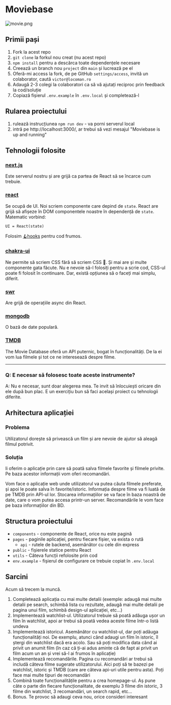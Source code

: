 # Moviebase

![movie.png](./docs/movie.png)

## Primii pași

1. Fork la acest repo
2. `git clone` la forkul nou creat (nu acest repo)
3. `npm install` pentru a descărca toate dependențele necesare
4. Creează un branch nou `project` din `main` și lucrează pe el
5. Oferă-mi access la fork, de pe GitHub `settings/access`, invită un colaborator, caută
   `victor@locoman.ro`
6. Adaugă 2-3 colegi la colaboratori ca să vă ajutați reciproc prin feedback la cod/soluție
7. Copiază fișierul `.env.example` în `.env.local` și completează-l

## Rularea proiectului

1. rulează instrucțiunea `npm run dev` - va porni serverul local
2. intră pe http://localhost:3000/, ar trebui să vezi mesajul "Moviebase is up and running"

## Tehnologii folosite

### [next.js](https://nextjs.org/docs/getting-started)

Este serverul nostru și are grijă ca partea de React să se încarce cum trebuie.

### [react](https://reactjs.org/docs/hello-world.html)

Se ocupă de UI. Noi scriem componente care depind de `state`. React are grijă să afișeze în DOM
componentele noastre în dependență de `state`. Matematic vorbind:

```
UI = React(state)
```

Folosim [🪝hooks](https://reactjs.org/docs/hooks-intro.html) pentru cod frumos.

### [chakra-ui](https://chakra-ui.com/docs/principles)

Ne permite să scriem CSS fără să scriem CSS 🤩. Și mai are și multe componente gata făcute. Nu e
nevoie să-l folosiți pentru a scrie cod, CSS-ul poate fi folosit în continuare. Dar, există opțiunea
să o faceți mai simplu, diferit.

### [swr](https://swr.vercel.app/)

Are grijă de operațiile async din React.

### [mongodb](https://docs.mongodb.com/drivers/node/usage-examples)

O bază de date populară.

### [TMDB](https://developers.themoviedb.org/3/search/search-movies)

The Movie Database oferă un API puternic, bogat în funcționalități. De la ei vom lua filmele și tot
ce ne interesează despre filme.

---

### Q: E necesar să folosesc toate aceste instrumente?

A: Nu e necesar, sunt doar alegerea mea. Te invit să înlocuiești oricare din ele după bun plac. E un
exercițiu bun să faci același proiect cu tehnologii diferite.

## Arhitectura aplicației

### Problema

Utilizatorul dorește să privească un film și are nevoie de ajutor să aleagă filmul potrivit.

### Soluția

Ii oferim o aplicație prin care să poată salva filmele favorite și filmele privite. Pe baza acestor
informații vom oferi recomandări.

Vom face o aplicație web unde utilizatorul va putea căuta filmele preferate, și apoi le poate salva
în favorite/istoric. Informația despre filme va fi luată de pe TMDB prin API-ul lor. Stocarea
informațiilor se va face în baza noastră de date, care o vom putea accesa printr-un server.
Recomandările le vom face pe baza informațiilor din BD.

## Structura proiectului

- `components` - componente de React, orice nu este pagină
- `pages` - paginile aplicației, pentru fiecare fișier, va exista o rută
  - `api` - rutele de backend, asemănător cu cele din express
- `public` - fișierele statice pentru React
- `utils` - Câteva funcții refolosite prin cod
- `env.example` - fișierul de configurare ce trebuie copiat în `.env.local`

## Sarcini

Acum să trecem la muncă.

1. Completează aplicația cu mai multe detalii (exemple: adaugă mai multe detalii pe search, schimbă lista cu rezultate, adaugă mai multe detalii pe pagina unui film, schimbă design-ul aplicației, etc...)
2. Implementează watchlist-ul. Utilizatorul trebuie să poată adăuga ușor un film în watchlist, apoi ar trebui să poată vedea aceste filme într-o listă undeva
3. Implementează istoricul. Asemănător cu watchlist-ul, dar poți adăuga funcționalități noi. De exemplu, atunci când adaugi un film în istoric, îl ștergi din watchlist dacă era acolo. Sau să poți modifica data când ai privit un anumit film (în caz că ți-ai adus aminte că de fapt ai privit un film acum un an și vrei să-l ai frumos în aplicație)
4. Implementează recomandările. Pagina cu recomandări ar trebui să includă câteva filme sugerate utilizatorului. Aici poți să te bazezi pe watchlist, istoric și TMDB (care are câteva api-uri utile pentru asta). Poți face mai multe tipuri de recomandări
5. Combină toate funcționalitățile pentru a crea homepage-ul. Aș pune câte o parte din fiecare funcționalitate, de exemplu 3 filme din istoric, 3 filme din watchlist, 3 recomandări, un search rapid, etc...
6. Bonus. Te provoc să adaugi ceva nou, orice consideri interesant
